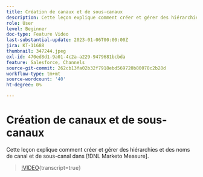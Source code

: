 ```yaml
---
title: Création de canaux et de sous-canaux
description: Cette leçon explique comment créer et gérer des hiérarchies et des noms de canal et de sous-canal dans  [!DNL Marketo Measure].
role: User
level: Beginner
doc-type: Feature Video
last-substantial-update: 2023-01-06T00:00:00Z
jira: KT-11688
thumbnail: 347244.jpeg
exl-id: 470ed8d1-9a01-4c2a-a229-9479681bcbda
feature: Salesforce, Channels
source-git-commit: 262cb13fa02b32f7918ebd569720b80078c2b28d
workflow-type: tm+mt
source-wordcount: '40'
ht-degree: 0%

---
```


# Création de canaux et de sous-canaux

Cette leçon explique comment créer et gérer des hiérarchies et des noms de canal et de sous-canal dans [!DNL Marketo Measure].

>[!VIDEO](https://video.tv.adobe.com/v/3421397/?learn=on&captions=fre_fr){transcript=true}
